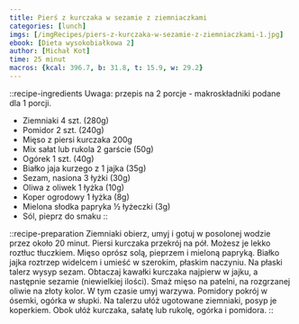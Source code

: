 ```yaml
---
title: Pierś z kurczaka w sezamie z ziemniaczkami
categories: [lunch]
imgs: [/imgRecipes/piers-z-kurczaka-w-sezamie-z-ziemniaczkami-1.jpg]
ebook: [Dieta wysokobiałkowa 2]
author: [Michał Kot]
time: 25 minut
macros: {kcal: 396.7, b: 31.8, t: 15.9, w: 29.2}
---
```


::recipe-ingredients
Uwaga: przepis na 2 porcje - makroskładniki podane dla 1 porcji.
- Ziemniaki 4 szt. (280g)
- Pomidor 2 szt. (240g)
- Mięso z piersi kurczaka 200g
- Mix sałat lub rukola 2 garście (50g)
- Ogórek 1 szt. (40g)
- Białko jaja kurzego z 1 jajka (35g)
- Sezam, nasiona 3 łyżki (30g)
- Oliwa z oliwek 1 łyżka (10g)
- Koper ogrodowy 1 łyżka (8g)
- Mielona słodka papryka ½ łyżeczki (3g)
- Sól, pieprz do smaku
::

::recipe-preparation
Ziemniaki obierz, umyj i gotuj w posolonej wodzie przez około 20 minut.
Piersi kurczaka przekrój na pół. Możesz je lekko roztłuc tłuczkiem. Mięso oprósz solą, pieprzem i mieloną papryką.
Białko jajka roztrzep widelcem i umieść w szerokim, płaskim naczyniu. Na płaski talerz wysyp sezam.
Obtaczaj kawałki kurczaka najpierw w jajku, a następnie sezamie (niewielkiej ilości). Smaż mięso na patelni, na rozgrzanej oliwie na złoty kolor.
W tym czasie umyj warzywa. Pomidory pokrój w ósemki, ogórka w słupki. Na talerzu ułóż ugotowane ziemniaki, posyp je koperkiem.
Obok ułóż kurczaka, sałatę lub rukolę, ogórka i pomidora.
::
